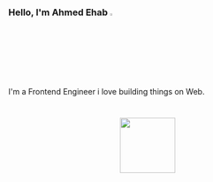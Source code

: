 ### Hello, I'm Ahmed Ehab <img src="https://media.giphy.com/media/hvRJCLFzcasrR4ia7z/giphy.gif" width="3%">

I'm a Frontend Engineer i love building things on Web.

<h1 align="center"><img src="https://media1.giphy.com/media/v1.Y2lkPTc5MGI3NjExYTU5OWFhNTE0ODE3ZjNlODFmMGVkMDkyYzczMDliZGMzODEyNTZlZiZjdD1z/ZdtzEXZGOx88FpodKB/giphy.gif" width="100px"></h1>
